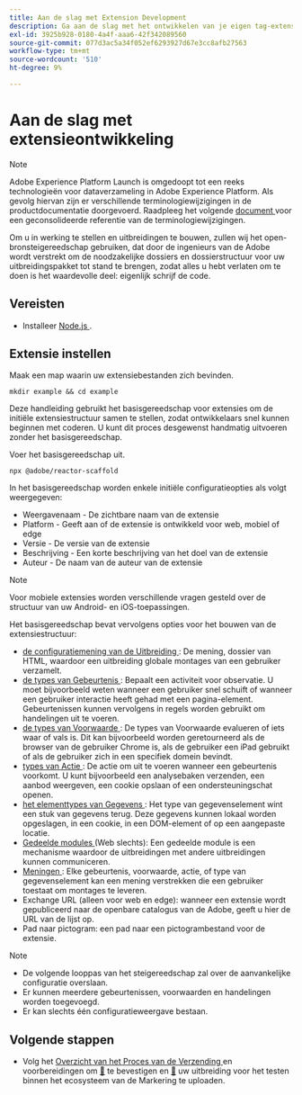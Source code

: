 ```yaml
---
title: Aan de slag met Extension Development
description: Ga aan de slag met het ontwikkelen van je eigen tag-extensies in Adobe Experience Platform.
exl-id: 3925b928-0180-4a4f-aaa6-42f342089560
source-git-commit: 077d3ac5a34f052ef6293927d67e3cc8afb27563
workflow-type: tm+mt
source-wordcount: '510'
ht-degree: 9%

---
```


# Aan de slag met extensieontwikkeling

>[!NOTE]
>
>Adobe Experience Platform Launch is omgedoopt tot een reeks technologieën voor dataverzameling in Adobe Experience Platform.  Als gevolg hiervan zijn er verschillende terminologiewijzigingen in de productdocumentatie doorgevoerd. Raadpleeg het volgende [ document ](../term-updates.md) voor een geconsolideerde referentie van de terminologiewijzigingen.

Om u in werking te stellen en uitbreidingen te bouwen, zullen wij het open-bronsteigereedschap gebruiken, dat door de ingenieurs van de Adobe wordt verstrekt om de noodzakelijke dossiers en dossierstructuur voor uw uitbreidingspakket tot stand te brengen, zodat alles u hebt verlaten om te doen is het waardevolle deel: eigenlijk schrijf de code.

## Vereisten

* Installeer [ Node.js ](https://nodejs.org/en/download/).

## Extensie instellen

Maak een map waarin uw extensiebestanden zich bevinden.

```shell
mkdir example && cd example
```

Deze handleiding gebruikt het basisgereedschap voor extensies om de initiële extensiestructuur samen te stellen, zodat ontwikkelaars snel kunnen beginnen met coderen. U kunt dit proces desgewenst handmatig uitvoeren zonder het basisgereedschap.

Voer het basisgereedschap uit.

```shell
npx @adobe/reactor-scaffold
```

In het basisgereedschap worden enkele initiële configuratieopties als volgt weergegeven:

* Weergavenaam - De zichtbare naam van de extensie
* Platform - Geeft aan of de extensie is ontwikkeld voor web, mobiel of edge
* Versie - De versie van de extensie
* Beschrijving - Een korte beschrijving van het doel van de extensie
* Auteur - De naam van de auteur van de extensie

>[!NOTE]
> Voor mobiele extensies worden verschillende vragen gesteld over de structuur van uw Android- en iOS-toepassingen.

Het basisgereedschap bevat vervolgens opties voor het bouwen van de extensiestructuur:

* [ de configuratiemening van de Uitbreiding ](./configuration.md): De mening, dossier van HTML, waardoor een uitbreiding globale montages van een gebruiker verzamelt.
* [ de types van Gebeurtenis ](./web/event-types.md): Bepaalt een activiteit voor observatie. U moet bijvoorbeeld weten wanneer een gebruiker snel schuift of wanneer een gebruiker interactie heeft gehad met een pagina-element. Gebeurtenissen kunnen vervolgens in regels worden gebruikt om handelingen uit te voeren.
* [ de types van Voorwaarde ](./web/condition-types.md): De types van Voorwaarde evalueren of iets waar of vals is.
Dit kan bijvoorbeeld worden geretourneerd als de browser van de gebruiker Chrome is, als de gebruiker een iPad gebruikt of als de gebruiker zich in een specifiek domein bevindt.
* [ types van Actie ](./web/action-types.md): De actie om uit te voeren wanneer een gebeurtenis voorkomt. U kunt bijvoorbeeld een analysebaken verzenden, een aanbod weergeven, een cookie opslaan of een ondersteuningschat openen.
* [ het elementtypes van Gegevens ](./web/data-element-types.md): Het type van gegevenselement wint een stuk van gegevens terug. Deze gegevens kunnen lokaal worden opgeslagen, in een cookie, in een DOM-element of op een aangepaste locatie.
* [ Gedeelde modules ](./web/shared.md) (Web slechts): Een gedeelde module is een mechanisme waardoor de uitbreidingen met andere uitbreidingen kunnen communiceren.
* [ Meningen ](./web/views.md): Elke gebeurtenis, voorwaarde, actie, of type van gegevenselement kan een mening verstrekken die een gebruiker toestaat om montages te leveren.
* Exchange URL (alleen voor web en edge): wanneer een extensie wordt gepubliceerd naar de openbare catalogus van de Adobe, geeft u hier de URL van de lijst op.
* Pad naar pictogram: een pad naar een pictogrambestand voor de extensie.

>[!NOTE]
>
>* De volgende looppas van het steigereedschap zal over de aanvankelijke configuratie overslaan.
>* Er kunnen meerdere gebeurtenissen, voorwaarden en handelingen worden toegevoegd.
>* Er kan slechts één configuratieweergave bestaan.

## Volgende stappen

* Volg het [ Overzicht van het Proces van de Verzending ](./submit/overview.md) en voorbereidingen om [&#128279;](./submit/upload-and-test.md#validate) te bevestigen en [&#128279;](./submit/upload-and-test.md#integration) uw uitbreiding voor het testen binnen het ecosysteem van de Markering te uploaden.
